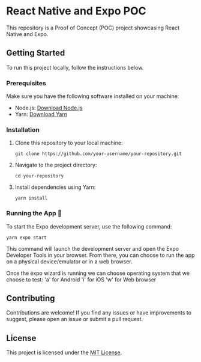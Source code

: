 # React Native and Expo POC

This repository is a Proof of Concept (POC) project showcasing React Native and Expo.

## Getting Started

To run this project locally, follow the instructions below.

### Prerequisites

Make sure you have the following software installed on your machine:

- Node.js: [Download Node.js](https://nodejs.org)
- Yarn: [Download Yarn](https://yarnpkg.com)

### Installation

1. Clone this repository to your local machine:
   ```shell
   git clone https://github.com/your-username/your-repository.git
   ```

2. Navigate to the project directory:

   ```shell
   cd your-repository
   ```

3. Install dependencies using Yarn:
   ```shell
   yarn install
   ```

### Running the App 🚀

To start the Expo development server, use the following command:

```shell
yarn expo start
```

This command will launch the development server and open the Expo Developer Tools in your browser. From there, you can choose to run the app on a physical device/emulator or in a web browser.

Once the expo wizard is running we can choose operating system that we choose to test:
'a' for Android
'i' for iOS
'w' for Web browser

## Contributing

Contributions are welcome! If you find any issues or have improvements to suggest, please open an issue or submit a pull request.

## License

This project is licensed under the [MIT License](LICENSE).
